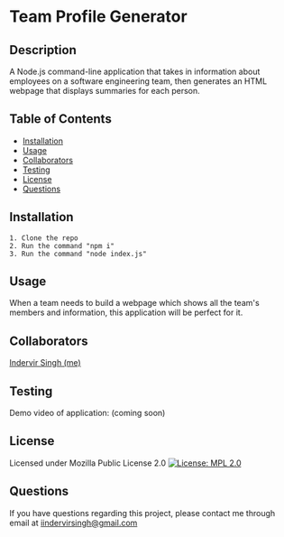 # Team Profile Generator

## Description
A Node.js command-line application that takes in information about employees on a software engineering team, then generates an HTML webpage that displays summaries for each person.

## Table of Contents
* [Installation](#installation)
* [Usage](#usage)
* [Collaborators](#collaborators)
* [Testing](#testing)
* [License](#license)
* [Questions](#questions)

## Installation
    1. Clone the repo
    2. Run the command "npm i"
    3. Run the command "node index.js"
## Usage
When a team needs to build a webpage which shows all the team's members and information, this application will be perfect for it.

## Collaborators
[Indervir Singh (me)](https://www.github.com/indervirsingh/)

## Testing
Demo video of application: (coming soon)

## License
Licensed under Mozilla Public License 2.0
[![License: MPL 2.0](https://img.shields.io/badge/License-MPL%202.0-brightgreen.svg)](https://opensource.org/licenses/MPL-2.0)

## Questions
If you have questions regarding this project, please contact me through email at iindervirsingh@gmail.com